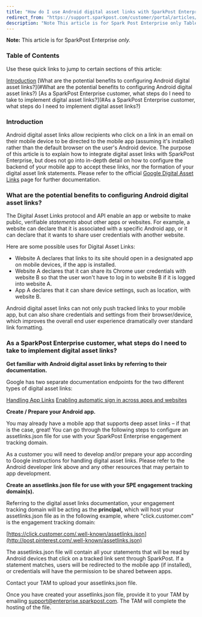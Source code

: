 ```yaml
---
title: "How do I use Android digital asset links with SparkPost Enterprise?"
redirect_from: "https://support.sparkpost.com/customer/portal/articles/2754251-how-do-i-use-android-digital-asset-links-with-sparkpost-enterprise-"
description: "Note This article is for Spark Post Enterprise only Table of Contents Use these quick links to jump to certain sections of this article Introduction What are the potential benefits to configuring Android digital asset links As a Spark Post Enterprise customer what steps do I need to take to..."
---
```


**Note:** This article is for SparkPost Enterprise *only.*

### Table of Contents 

Use these quick links to jump to certain sections of this article:

[Introduction](#Introduction)
[What are the potential benefits to configuring Android digital asset links?](#What are the potential benefits to configuring Android digital asset links?)
[As a SparkPost Enterprise customer, what steps do I need to take to implement digital asset links?](#As a SparkPost Enterprise customer, what steps do I need to implement digital asset links?)

### Introduction

Android digital asset links allow recipients who click on a link in an email on their mobile device to be directed to the mobile app (assuming it's installed) rather than the default browser on the user's Android device. The purpose of this article is to explain how to integrate digital asset links with SparkPost Enterprise, but does not go into in-depth detail on how to configure the backend of your mobile app to accept these links, nor the formation of your digital asset link statements. Please refer to the official [Google Digital Asset Links](https://developers.google.com/digital-asset-links/v1/getting-started) page for further documentation.

### What are the potential benefits to configuring Android digital asset links? 

The Digital Asset Links protocol and API enable an app or website to make public, verifiable *statements* about other apps or websites. For example, a website can declare that it is associated with a specific Android app, or it can declare that it wants to share user credentials with another website.

Here are some possible uses for Digital Asset Links:

*   Website A declares that links to its site should open in a designated app on mobile devices, if the app is installed.
*   Website A declares that it can share its Chrome user credentials with website B so that the user won't have to log in to website B if it is logged into website A.
*   App A declares that it can share device settings, such as location, with website B.

Android digital asset links can not only push tracked links to your mobile app, but can also share credentials and settings from their browser/device, which improves the overall end user experience dramatically over standard link formatting.

### As a SparkPost Enterprise customer, what steps do I need to take to implement digital asset links?

**Get familiar with Android digital asset links by referring to their documentation.**                                                                               

Google has two separate documentation endpoints for the two different types of digital asset links:

[Handling App Links](https://developer.android.com/training/app-links/index.html)
[Enabling automatic sign in across apps and websites](https://developers.google.com/identity/smartlock-passwords/android/associate-apps-and-sites)

**Create / Prepare your Android app.**                            

You may already have a mobile app that supports deep asset links – if that is the case, great! You can go through the following steps to configure an assetlinks.json file for use with your SparkPost Enterprise engagement tracking domain.

As a customer you will need to develop and/or prepare your app according to Google instructions for handling digital asset links. Please refer to the Android developer link above and any other resources that may pertain to app development.

**Create an assetlinks.json file for use with your SPE engagement tracking domain(s).**                                                                             

Referring to the digital asset links documentation, your engagement tracking domain will be acting as the **principal,** which will host your assetlinks.json file as in the following example, where "click.customer.com" is the engagement tracking domain:

[https://click.customer.com/.well-known/assetlinks.json](http://post.pinterest.com/.well-known/assetlinks.json)

The assetlinks.json file will contain all your statements that will be read by Android devices that click on a tracked link sent through SparkPost. If a statement matches, users will be redirected to the mobile app (if installed), or credentials will have the permission to be shared between apps.

Contact your TAM to upload your assetlinks.json file.

Once you have created your assetlinks.json file, provide it to your TAM by emailing support@enterprise.sparkpost.com. The TAM will complete the hosting of the file.